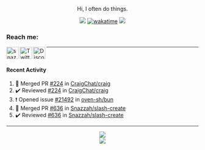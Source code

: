 

<div align=center>

Hi, I often do things.

![](https://komarev.com/ghpvc/?username=Snazzah&label=profile+views&color=fc2929) [![wakatime](https://wakatime.com/badge/user/eae27c19-37ad-4824-a6fc-801fed66e5b2.svg)](https://wakatime.com/@eae27c19-37ad-4824-a6fc-801fed66e5b2)
![](https://hit.yhype.me/github/profile?account_id=7025343)
  
</div>

[website]: https://snazzah.com/
[twitter]: https://twitter.com/Snazzah
[discord]: https://snaz.in/discord
[twitch]: https://twitch.tv/SnazzahGuy


### Reach me:

[<img align="left" alt="snazzah.com" width="32px" src="https://api.iconify.design/bi:globe.svg?color=%23fc2929&height=32" />][website]
[<img align="left" alt="Twitter" width="32px" src="https://api.iconify.design/simple-icons:twitter.svg?color=%23fc2929&height=32" />][twitter]
[<img align="left" alt="Discord" width="32px" src="https://api.iconify.design/simple-icons:discord.svg?color=%23fc2929&height=32" />][discord]

---

<br/>



####  Recent Activity

<!--START_SECTION:activity-->
1. 🎉 Merged PR [#224](https://github.com/CraigChat/craig/pull/224) in [CraigChat/craig](https://github.com/CraigChat/craig)
2. ✔️ Reviewed [#224](https://github.com/CraigChat/craig/pull/224) in [CraigChat/craig](https://github.com/CraigChat/craig)
3. ❗️ Opened issue [#21492](https://github.com/oven-sh/bun/issues/21492) in [oven-sh/bun](https://github.com/oven-sh/bun)
4. 🎉 Merged PR [#636](https://github.com/Snazzah/slash-create/pull/636) in [Snazzah/slash-create](https://github.com/Snazzah/slash-create)
5. ✔️ Reviewed [#636](https://github.com/Snazzah/slash-create/pull/636) in [Snazzah/slash-create](https://github.com/Snazzah/slash-create)
<!--END_SECTION:activity-->

---

<div align="center">
  <img align="center" src="https://github-readme-stats.vercel.app/api?username=Snazzah&show_icons=true&count_private=true&hide_border=true&icon_color=fff&bg_color=852121&title_color=fff&text_color=fff" />
</div>
<div align="center">
  <a href="https://wakatime.com/@Snazzah">
    <img align="center" src="https://github-readme-stats.vercel.app/api/wakatime?username=Snazzah&layout=compact&custom_title=Weekly%20Development%20Breakdown&hide_border=true&icon_color=fff&bg_color=852121&title_color=fff&text_color=fff" />
  </a>
</div>
